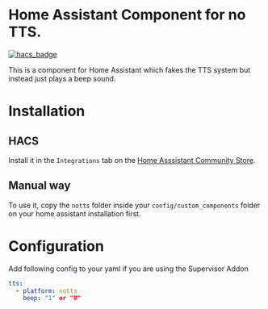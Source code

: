 # Home Assistant Component for no TTS.

[![hacs_badge](https://img.shields.io/badge/HACS-default-orange.svg)](https://github.com/custom-components/hacs)

This is a component for Home Assistant which fakes the TTS system but instead just plays a beep sound.

# Installation

## HACS

Install it in the `Integrations` tab on the [Home Asssistant Community Store](https://github.com/custom-components/hacs).

## Manual way
To use it, copy the `notts` folder inside your `config/custom_components` folder on your home assistant installation first.


# Configuration

Add following config to your yaml if you are using the Supervisor Addon

```yaml
tts:
  - platform: notts
    beep: "1" or "0"
```
